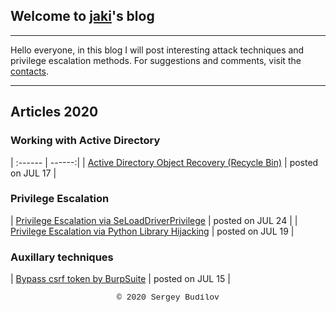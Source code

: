 ## Welcome to [jaki](about.md)'s blog
---

Hello everyone, in this blog I will post interesting attack techniques and privilege escalation methods. For suggestions and comments, visit the [contacts](about.md).

---

## Articles 2020

### Working with Active Directory

| :------ | ------:|
| [Active Directory Object Recovery (Recycle Bin)](ad-recycle-bin.md) | posted on JUL 17 |

### Privilege Escalation

| [Privilege Escalation via SeLoadDriverPrivilege](seload-driverprivilege.md) | posted on JUL 24 |
| [Privilege Escalation via Python Library Hijacking](python_lib_hijacking.md) | posted on JUL 19 |

### Auxillary techniques

| [Bypass csrf token by BurpSuite](csfr-bypass-burpsuite.md) | posted on JUL 15 |

<style type="text/css">
 .block1 { 
  font-family: Lucida Console, Courier, monospace;
  font-size: small;
  text-align: center;
   } 
</style>
<div class="block1">&copy; 2020 Sergey Budilov</div>

